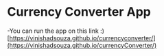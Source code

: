 # Currency Converter App
-You can run the app on this link :)
[https://vinishadsouza.github.io/currencyconverter/](https://vinishadsouza.github.io/currencyConverter/)


